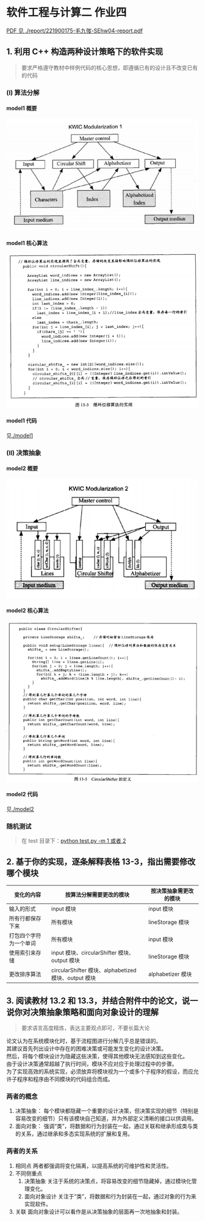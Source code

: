 # 软件工程与计算二 作业四

[PDF 见 ./report/221900175-毛九弢-SEhw04-report.pdf](./report/221900175-毛九弢-SEhw04-report.pdf)

## 1. 利用 C++ 构造两种设计策略下的软件实现

> 要求严格遵守教材中样例代码的核心思想，即遵循已有的设计且不改变已有的代码

### (I) 算法分解

#### model1 概要

![breif](./report/img/model1.png)

#### model1 核心算法

![core](./report/img/model1-core.png)

#### model1 代码

见[./model1](./model1/main.cpp)

### (II) 决策抽象

#### model2 概要

![breif](./report/img/model2.png)

#### model2 核心算法

![core](./report/img/model2-core.png)

#### model2 代码

见[./model2](./model2/main.cpp)

### 随机测试

> 在 test 目录下：[python test.py -m 1 或者 2](./test/test.py)

## 2. 基于你的实现，逐条解释表格 13-3，指出需要修改哪个模块

| 变化的内容             | 按算法分解需要更改的模块                             | 按决策抽象需更改的模块 |
| ---------------------- | ---------------------------------------------------- | ---------------------- |
| 输入的形式             | input 模块                                           | input 模块             |
| 所有行都保存下来       | 所有模块                                             | lineStorage 模块       |
| 打包四个字符为一个单词 | 所有模块                                             | input 模块             |
| 使用索引来存储         | input 模块、circularShifter 模块、output 模块        | lineStorage 模块       |
| 更改排序算法           | circularShifter 模块、alphabetized 模块、output 模块 | alphabetizer 模块      |

## 3. 阅读教材 13.2 和 13.3，并结合附件中的论文，说一说你对决策抽象策略和面向对象设计的理解

> 要求语言高度精炼，表达主要观点即可，不要长篇大论

论文认为在系统模块化时，基于流程图进行分解几乎总是错误的。\
其建议首先列出设计中存在的困难决策或可能发生变化的设计决策。\
然后，将每个模块设计为隐藏这些决策，使得其他模块无法感知到这些变化。\
由于设计决策通常超越了执行时间，模块不应对应于处理过程中的步骤。\
为了实现高效的系统实现，必须放弃将模块视为一个或多个子程序的假设，而应允许子程序和程序由不同模块的代码组合而成。

### 两者的概念

1. 决策抽象：
   每个模块都隐藏一个重要的设计决策，但决策实现的细节（特别是容易改变的细节）只有该模块自己知道，并为外部定义清晰的接口以供调用。
2. 面向对象：
   强调“类”，将数据和行为封装在一起，通过关联和继承形成类与类的关系，通过继承和多态实现系统的扩展和复用。

### 两者的关系

1. 相同点
   两者都强调将变化隔离，以提高系统的可维护性和灵活性。
2. 不同侧重点
   1. 决策抽象 关注于系统的决策点，将容易改变的细节隐藏掉，通过模块化管理变化。
   2. 面向对象设计 关注于“类”，将数据和行为封装在一起，通过对象的行为来实现软件。
3. 关联
   面向对象设计可以看作是从决策抽象的层面再一次地抽象和封装。
